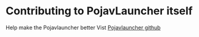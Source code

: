# Contributing to PojavLauncher itself 

Help make the Pojavlauncher better Vist [Pojavlauncher github](https://github.com/PojavLauncherTeam/PojavLauncher)

